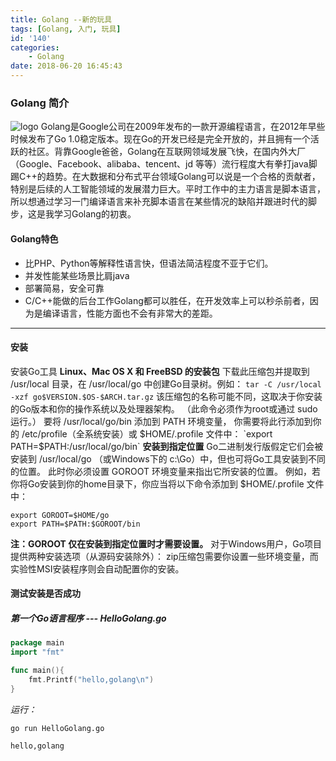 ```yaml
---
title: Golang --新的玩具
tags: [Golang, 入门, 玩具]
id: '140'
categories:
    - Golang
date: 2018-06-20 16:45:43
---
```


### Golang 简介

![logo](https://upload-images.jianshu.io/upload_images/3462294-882a2d694e522197.jpg) Golang是Google公司在2009年发布的一款开源编程语言，在2012年早些时候发布了Go 1.0稳定版本。现在Go的开发已经是完全开放的，并且拥有一个活跃的社区。背靠Google爸爸，Golang在互联网领域发展飞快，在国内外大厂（Google、Facebook、alibaba、tencent、jd 等等）流行程度大有拳打java脚踢C++的趋势。在大数据和分布式平台领域Golang可以说是一个合格的贡献者，特别是后续的人工智能领域的发展潜力巨大。平时工作中的主力语言是脚本语言，所以想通过学习一门编译语言来补充脚本语言在某些情况的缺陷并跟进时代的脚步，这是我学习Golang的初衷。

#### Golang特色

*   比PHP、Python等解释性语言快，但语法简洁程度不亚于它们。
*   并发性能某些场景比肩java
*   部署简易，安全可靠
*   C/C++能做的后台工作Golang都可以胜任，在开发效率上可以秒杀前者，因为是编译语言，性能方面也不会有非常大的差距。

* * *

#### 安装

安装Go工具 **Linux、Mac OS X 和 FreeBSD 的安装包** 下载此压缩包并提取到 /usr/local 目录，在 /usr/local/go 中创建Go目录树。例如： `tar -C /usr/local -xzf go$VERSION.$OS-$ARCH.tar.gz` 该压缩包的名称可能不同，这取决于你安装的Go版本和你的操作系统以及处理器架构。 （此命令必须作为root或通过 sudo 运行。） 要将 /usr/local/go/bin 添加到 PATH 环境变量， 你需要将此行添加到你的 /etc/profile（全系统安装）或 $HOME/.profile 文件中： `export PATH=$PATH:/usr/local/go/bin` **安装到指定位置** Go二进制发行版假定它们会被安装到 /usr/local/go （或Windows下的 c:\\Go）中，但也可将Go工具安装到不同的位置。 此时你必须设置 GOROOT 环境变量来指出它所安装的位置。 例如，若你将Go安装到你的home目录下，你应当将以下命令添加到 $HOME/.profile 文件中：

```
export GOROOT=$HOME/go
export PATH=$PATH:$GOROOT/bin
```

**注：GOROOT 仅在安装到指定位置时才需要设置。** 对于Windows用户，Go项目提供两种安装选项（从源码安装除外）： zip压缩包需要你设置一些环境变量，而实验性MSI安装程序则会自动配置你的安装。

#### 测试安装是否成功

##### 第一个Go语言程序 --- HelloGolang.go

```go
package main
import "fmt"

func main(){
    fmt.Printf("hello,golang\n")
}
```

_运行：_

```
go run HelloGolang.go

hello,golang
```